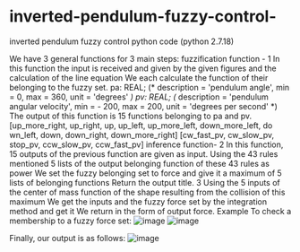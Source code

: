 # inverted-pendulum-fuzzy-control-
inverted pendulum fuzzy control python code (python 2.7.18)

We have 3 general functions for 3 main steps:
fuzzification function - 1
In this function the input is received and given by the given figures and the calculation of the line equation
We each calculate the function of their belonging to the fuzzy set.
pa: REAL; (* description = 'pendulum angle', min = 0, max = 360,
unit = 'degrees' *)
pv: REAL; (* description = 'pendulum angular velocity', min = -
200, max = 200, unit = 'degrees per second' *)
The output of this function is 15 functions belonging to pa and pv.
[up_more_right, up_right, up, up_left, up_more_left, down_more_left, do
wn_left, down, down_right, down_more_right]
[cw_fast_pv, cw_slow_pv, stop_pv, ccw_slow_pv, ccw_fast_pv]
inference function- 2
In this function, 15 outputs of the previous function are given as input.
Using the 43 rules mentioned 5 lists of the output belonging function of these 43 rules as
 power We set the fuzzy belonging set to force and give it a maximum of 5 lists of belonging functions
Return the output title.
3
Using the 5 inputs of the center of mass function of the shape resulting from the collision of this maximum
We get the inputs and the fuzzy force set by the integration method and get it
We return in the form of output force.
Example To check a membership to a fuzzy force set:
![image](https://user-images.githubusercontent.com/51990802/147744028-0344aa81-44ed-4b4e-a3f5-99000fdc9d63.png)
![image](https://user-images.githubusercontent.com/51990802/147744048-2d7aa246-218a-45d9-8c6f-ab564f013dbf.png)



Finally, our output is as follows:
![image](https://user-images.githubusercontent.com/51990802/147743869-72be343b-19fc-442d-9ea8-527ff3781cde.png)
